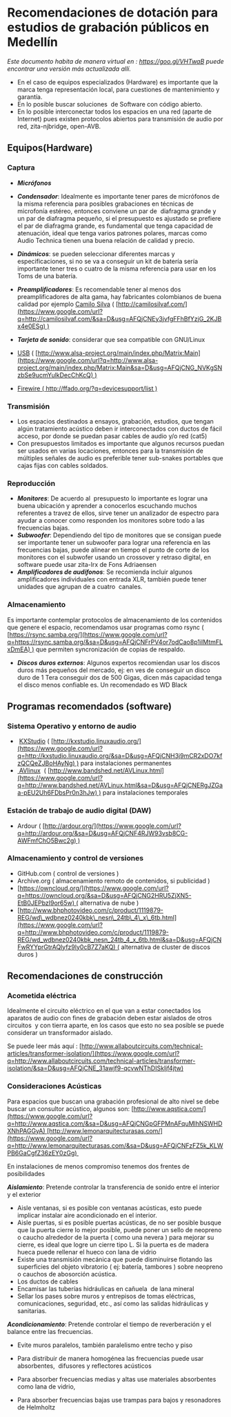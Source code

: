 
Recomendaciones de dotación para estudios de grabación públicos en Medellín
===========================================================================

*Este documento habita de manera virtual en : https://goo.gl/VHTwaB puede encontrar una versión más actualizada allí.*

-   En el caso de equipos especializados (Hardware) es importante que la marca tenga representación local, para cuestiones de mantenimiento y garantía.
-   En lo posible buscar soluciones  de Software con código abierto.
-   En lo posible interconectar todos los espacios en una red (aparte de Internet) pues existen protocolos abiertos para transmisión de audio por red, zita-njbridge, open-AVB.

Equipos(Hardware)
-----------------

### Captura

-   ***Micrófonos***

-    ***Condensador***: Idealmente es importante tener pares de micrófonos de la misma referencia para posibles grabaciones en técnicas de microfonía estéreo, entonces conviene un par de  diafragma grande y un par de diafragma pequeño, si el presupuesto es ajustado se prefiere el par de diafragma grande, es fundamental que tenga capacidad de atenuación, ideal que tenga varios patrones polares, marcas como Audio Technica tienen una buena relación de calidad y precio.

-    ***Dinámicos***: se pueden seleccionar diferentes marcas y especificaciones, si no se va a conseguir un kit de batería sería importante tener tres o cuatro de la misma referencia para usar en los Toms de una batería.


-  ***Preamplificadores***: Es recomendable tener al menos dos preamplificadores de alta gama, hay fabricantes colombianos de buena calidad por ejemplo [Camilo Silva](https://www.google.com/url?q=http://camilosilvaf.com/&sa=D&usg=AFQjCNEy3jvfgFFhBfYzjG_2KJBx4e0ESg) ( [http://camilosilvaf.com/](https://www.google.com/url?q=http://camilosilvaf.com/&sa=D&usg=AFQjCNEy3jvfgFFhBfYzjG_2KJBx4e0ESg) )
-   ***Tarjeta de sonido***: considerar que sea compatible con GNU/Linux

  -   [USB](https://www.google.com/url?q=http://www.alsa-project.org/main/index.php/Matrix:Main&sa=D&usg=AFQjCNG_NVKgSNzbSe9ucmYulkDecChKcQ) ( [http://www.alsa-project.org/main/index.php/Matrix:Main](https://www.google.com/url?q=http://www.alsa-project.org/main/index.php/Matrix:Main&sa=D&usg=AFQjCNG_NVKgSNzbSe9ucmYulkDecChKcQ) )
  -   [Firewire ( http://ffado.org/?q=devicesupport/list )](https://www.google.com/url?q=http://ffado.org/?q%3Ddevicesupport/list&sa=D&usg=AFQjCNFIMchQh__X6ERRqHSOSbWelMb1Fw)

### Transmisión

-   Los espacios destinados a ensayos, grabación, estudios, que tengan algún tratamiento acústico deben ir interconectados con ductos de fácil acceso, por donde se puedan pasar cables de audio y/o red (cat5)
-   Con presupuestos limitados es importante que algunos recursos puedan ser usados en varias locaciones, entonces para la transmisión de múltiples señales de audio es preferible tener sub-snakes portables que cajas fijas con cables soldados.


### Reproducción

-   ***Monitores***: De acuerdo al  presupuesto lo importante es lograr una buena ubicación y aprender a conocerlos escuchando muchos referentes a travez de ellos, sirve tener un analizador de espectro para ayudar a conocer como responden los monitores sobre todo a las frecuencias bajas.
-   ***Subwoofer***: Dependiendo del tipo de monitores que se consigan puede ser importante tener un subwoofer para lograr una referencia en las frecuencias bajas, puede alinear en tiempo el punto de corte de los monitores con el subwofer usando un crossover y retraso digital, en software puede usar zita-lrx de Fons Adriaensen
-   ***Amplificadores de audífonos***: Se recomienda incluir algunos amplificadores individuales con entrada XLR, también puede tener unidades que agrupan de a cuatro  canales.

### Almacenamiento

Es importante contemplar protocolos de almacenamiento de los contenidos que genere el espacio, recomendamos usar programas como rsync ( [https://rsync.samba.org/](https://www.google.com/url?q=https://rsync.samba.org/&sa=D&usg=AFQjCNFrPV4or7odCao8p1iIMtmFLxDmEA) ) que permiten syncronización de copias de respaldo.

-   ***Discos duros externos***: Algunos expertos recomiendan usar los discos duros más pequeños del mercado, ej: en ves de conseguir un disco duro de 1 Tera conseguir dos de 500 Gigas, dicen más capacidad tenga el disco menos confiable es. Un recomendado es WD Black

Programas recomendados (software)
---------------------------------

### Sistema Operativo y entorno de audio

-    [KXStudio](https://www.google.com/url?q=http://kxstudio.linuxaudio.org/index.php&sa=D&usg=AFQjCNF23Ug4t_94-eSVcK3ztCHxh2fYsQ) ( [http://kxstudio.linuxaudio.org/](https://www.google.com/url?q=http://kxstudio.linuxaudio.org/&sa=D&usg=AFQjCNH3j9mCR2xDO7kfzQCQeZJBoHAyNg) ) para instalaciones permanentes
-   [ AVlinux](https://www.google.com/url?q=http://www.bandshed.net/AVLinux.html&sa=D&usg=AFQjCNERgJZGaa-pEU2Uh6FDbsPr0n3hJw)  ( [http://www.bandshed.net/AVLinux.html](https://www.google.com/url?q=http://www.bandshed.net/AVLinux.html&sa=D&usg=AFQjCNERgJZGaa-pEU2Uh6FDbsPr0n3hJw) ) para instalaciones temporales

### Estación de trabajo de audio digital (DAW)

-   Ardour ( [http://ardour.org/](https://www.google.com/url?q=http://ardour.org/&sa=D&usg=AFQjCNF4RJW93vsb8CG-AWFmfChO5Bwc2g) )

### Almacenamiento y control de versiones

-   GitHub.com ( control de versiones )
-   Archive.org ( almacenamiento remoto de contenidos, si publicidad )
-   [https://owncloud.org/](https://www.google.com/url?q=https://owncloud.org/&sa=D&usg=AFQjCNG2HRU5ZjXN5-EtB0JEPbzI9or65w) ( alternativa de nube )
-   [http://www.bhphotovideo.com/c/product/1119879-REG/wd\_wdbnez0240kbk\_nesn\_24tb\_4\_x\_6tb.html](https://www.google.com/url?q=http://www.bhphotovideo.com/c/product/1119879-REG/wd_wdbnez0240kbk_nesn_24tb_4_x_6tb.html&sa=D&usg=AFQjCNFwRYYprGtrAQlyfz9ly0cB7Z7aKQ) ( alternativa de cluster de discos duros )

Recomendaciones de construcción
-------------------------------

### Acometida eléctrica

Idealmente el circuito eléctrico en el que van a estar conectados los aparatos de audio con fines de grabación deben estar aislados de otros circuitos  y con tierra aparte, en los casos que esto no sea posible se puede considerar un transformador aislado.

Se puede leer más aquí : [http://www.allaboutcircuits.com/technical-articles/transformer-isolation/](https://www.google.com/url?q=http://www.allaboutcircuits.com/technical-articles/transformer-isolation/&sa=D&usg=AFQjCNE_31awjf9-qcvwNThDISkljf4jtw)

### Consideraciones Acústicas

Para espacios que buscan una grabación profesional de alto nivel se debe buscar un consultor acústico, algunos son: [http://www.aqstica.com/](https://www.google.com/url?q=http://www.aqstica.com/&sa=D&usg=AFQjCNGpGFPMnAFquMlhNSWHDXNhPAGGyA) [http://www.lemonarquitecturasas.com/](https://www.google.com/url?q=http://www.lemonarquitecturasas.com/&sa=D&usg=AFQjCNFzFZ5k_KLWPB6GaCgfZ36zEY0zGg) 

En instalaciones de menos compromiso tenemos dos frentes de posibilidades

***Aislamiento***: Pretende controlar la transferencia de sonido entre el interior y el exterior

-   Aisle ventanas, si es posible con ventanas acústicas, esto puede implicar instalar aire acondicionado en el interior.
-   Aisle puertas, si es posible puertas acústicas, de no ser posible busque que la puerta cierre lo mejor posible, puede poner un sello de neopreno o caucho alrededor de la puerta ( como una nevera ) para mejorar su cierre, es ideal que logre un cierre tipo L.
    Si la puerta es de madera hueca puede rellenar el hueco con lana de vidrio
-   Existe una transmisión mecánica que puede disminuirse flotando las superficies del objeto vibratorio ( ej: batería, tambores ) sobre neopreno o cauchos de abosorción acústica.
-   Los ductos de cables
-   Encamisar las tuberías hidráulicas en cañuela  de lana mineral
-   Sellar los pases sobre muros y entrepisos de tomas eléctricas, comunicaciones, seguridad, etc., así como las salidas hidráulicas y sanitarias.

***Acondicionamiento***: Pretende controlar el tiempo de reverberación y el balance entre las frecuencias.

-   Evite muros paralelos, también paralelismo entre techo y piso
-   Para distribuir de manera homogénea las frecuencias puede usar absorbentes,  difusores y reflectores acústicos

-   Para absorber frecuencias medias y altas use materiales absorbentes como lana de vidrio,
-   Para absorber frecuencias bajas use trampas para bajos y resonadores de Helmholtz
